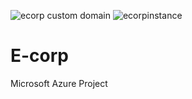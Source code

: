 ![ecorp custom domain](https://user-images.githubusercontent.com/91490274/158052990-484bd31e-ee6e-43a0-a4a0-aa73f9c76acd.jpg)
![ecorpinstance](https://user-images.githubusercontent.com/91490274/158052992-4505e392-d550-4ecc-89f4-386a3c18b61f.jpg)
# E-corp 
Microsoft Azure Project
